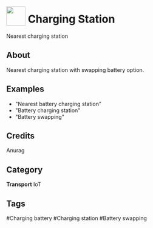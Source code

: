 # <img src="https://raw.githack.com/FortAwesome/Font-Awesome/master/svgs/solid/robot.svg" card_color="#22A7F0" width="50" height="50" style="vertical-align:bottom"/> Charging Station
Nearest charging station

## About
Nearest charging station with swapping battery option.

## Examples
* "Nearest battery charging station"
* "Battery charging station"
* "Battery swapping"

## Credits
Anurag

## Category
**Transport**
IoT

## Tags
#Charging battery
#Charging station
#Battery swapping


